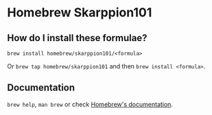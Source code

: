 # Homebrew Skarppion101

## How do I install these formulae?

`brew install homebrew/skarppion101/<formula>`

Or `brew tap homebrew/skarppion101` and then `brew install <formula>`.

## Documentation

`brew help`, `man brew` or check [Homebrew's documentation](https://docs.brew.sh).
